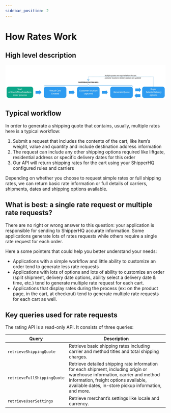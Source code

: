 ```yaml
---
sidebar_position: 2
---
```


# How Rates Work

## High level description

![Rating API Overview](./rating-api-overview.png)


## Typical workflow

In order to generate a shipping quote that contains, usually, multiple rates here is a typical workflow:

1. Submit a request that includes the contents of the cart, like item’s weight, value and quantity and include destination address information 
1. The request can include any other shipping options required like liftgate,  residential address or specific delivery dates for this order
1. Our API will return shipping rates for the cart using your ShipperHQ configured rules and carriers

Depending on whether you choose to request simple rates or full shipping rates, we can return basic rate information or full details of carriers, shipments, dates and shipping options available.


## What is best: a single rate request or multiple rate requests?

There are no right or wrong answer to this question: your application is responsible for sending to ShipperHQ accurate information. Some applications generate lots of rates requests while others require a single rate request for each order. 

Here a some pointers that could help you better understand your needs:
* Applications with a simple workflow and little ability to customize an order tend to generate less rate requests
* Applications with lots of options and lots of ability to customize an order (split shipment, delivery date options, ability select a delivery date & time, etc.) tend to generate multiple rate request for each cart.
* Applications that display rates during the process (ex: on the product page, in the cart, at checkout) tend to generate multiple rate requests for each cart as well.


## Key queries used for rate requests

The rating API is a read-only API. It consists of three queries:

| Query                      | Description         |
| ---------------------------|---------------------|
|`retrieveShippingQuote`     |	Retrieve basic shipping rates including carrier and method titles and total shipping charges. |
|`retrieveFullShippingQuote`	| Retrieve detailed shipping rate information for each shipment, including origin or warehouse information, carrier and method information, freight options available, available dates, in-store pickup information, and more.|
|`retrieveUserSettings`|	Retrieve merchant’s settings like locale and currency.|
